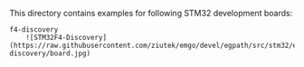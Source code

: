 This directory contains examples for following STM32 development boards:

	f4-discovery
		![STM32F4-Discovery](https://raw.githubusercontent.com/ziutek/emgo/devel/egpath/src/stm32/examples/f4-discovery/board.jpg)
